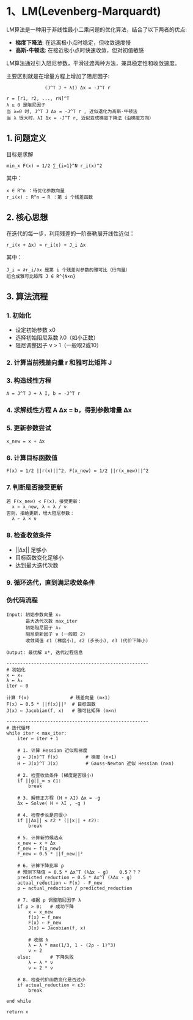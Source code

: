 # 1、LM(Levenberg-Marquardt)
LM算法是一种用于非线性最小二乘问题的优化算法，结合了以下两者的优点:
- **梯度下降法**: 在远离极小点时稳定，但收敛速度慢
- **高斯-牛顿法**: 在接近极小点时快速收敛，但对初值敏感

LM算法通过引入阻尼参数，平滑过渡两种方法，兼具稳定性和收敛速度。

主要区别就是在增量方程上增加了阻尼因子:

```
              (J^T J + λI) Δx = -J^T r

r = [r1, r2, ..., rN]^T
λ ≥ 0 是阻尼因子
当 λ=0 时, J^T J Δx = -J^T r , 近似退化为高斯-牛顿法
当 λ 很大时，λI Δx = -J^T r, 近似变成梯度下降法（沿梯度方向）
```

## 1. 问题定义
目标是求解

`min_x F(x) = 1/2 ∑_{i=1}^N r_i(x)^2`

其中：
```
x ∈ R^n ：待优化参数向量
r_i(x) : R^n → R ：第 i 个残差函数
```

## 2. 核心思想

在迭代的每一步，利用残差的一阶泰勒展开线性近似：

`r_i(x + Δx) ≈ r_i(x) + J_i Δx`

其中：
```
J_i = ∂r_i/∂x 是第 i 个残差对参数的雅可比（行向量）
组合成雅可比矩阵 J ∈ R^{N×n}
```

## 3. 算法流程
### 1. 初始化
- 设定初始参数 x0
- 选择初始阻尼系数 λ0（如小正数）
- 阻尼调整因子 ν > 1（一般取2或10）
### 2. 计算当前残差向量 r 和雅可比矩阵 J
### 3. 构造线性方程
`A = J^T J + λ I, b = -J^T r`
### 4. 求解线性方程 A Δx = b，得到参数增量 Δx
### 5. 更新参数尝试
`x_new = x + Δx`
### 6. 计算目标函数值
`F(x) = 1/2 ||r(x)||^2, F(x_new) = 1/2 ||r(x_new)||^2`
### 7. 判断是否接受更新
```
若 F(x_new) < F(x)，接受更新：
  x ← x_new, λ ← λ / ν
否则，拒绝更新，增大阻尼参数：
  λ ← λ × ν
```
### 8. 检查收敛条件
- ||Δx|| 足够小
- 目标函数变化足够小
- 达到最大迭代次数
### 9. 循环迭代，直到满足收敛条件

### 伪代码流程
```
Input: 初始参数向量 x₀
       最大迭代次数 max_iter
       初始阻尼因子 λ₀
       阻尼更新因子 ν (一般取 2)
       收敛阈值 ε1 (梯度小), ε2 (步长小), ε3 (代价下降小)

Output: 最优解 x*, 迭代过程信息

----------------------------------------------------
# 初始化
x ← x₀
λ ← λ₀
iter ← 0

计算 f(x)               # 残差向量 (m×1)
F(x) ← 0.5 * ||f(x)||²  # 目标函数
J(x) ← Jacobian(f, x)   # 雅可比矩阵 (m×n)

----------------------------------------------------
# 迭代循环
while iter < max_iter:
    iter ← iter + 1

    # 1. 计算 Hessian 近似和梯度
    g ← J(x)^T f(x)          # 梯度 (n×1)
    H ← J(x)^T J(x)          # Gauss-Newton 近似 Hessian (n×n)

    # 2. 检查收敛条件 (梯度是否很小)
    if ||g||_∞ ≤ ε1:
        break

    # 3. 解修正方程 (H + λI) Δx = -g
    Δx ← Solve( H + λI , -g )

    # 4. 检查步长是否很小
    if ||Δx|| ≤ ε2 * (||x|| + ε2):
        break

    # 5. 计算新的候选点
    x_new ← x + Δx
    f_new ← f(x_new)
    F_new ← 0.5 * ||f_new||²

    # 6. 计算下降比率 ρ
    # 预测下降值 ≈ 0.5 * Δx^T (λΔx - g)    0.5？？？
    predicted_reduction ← 0.5 * Δx^T (λΔx - g)
    actual_reduction ← F(x) - F_new
    ρ ← actual_reduction / predicted_reduction

    # 7. 根据 ρ 调整阻尼因子 λ
    if ρ > 0:   # 成功下降
        x ← x_new
        f(x) ← f_new
        F(x) ← F_new
        J(x) ← Jacobian(f, x)

        # 收缩 λ
        λ ← λ * max(1/3, 1 - (2ρ - 1)^3)
        ν ← 2
    else:       # 下降失败
        λ ← λ * ν
        ν ← 2 * ν

    # 8. 检查代价函数变化是否过小
    if actual_reduction < ε3:
        break

end while

return x

```

